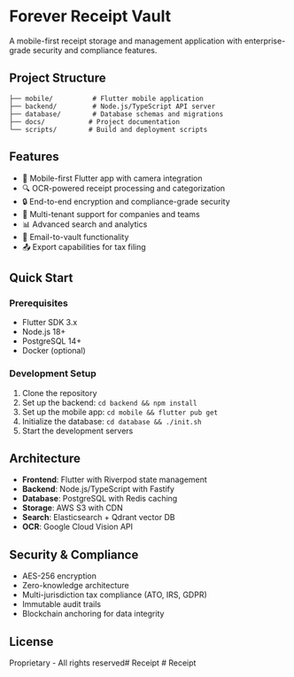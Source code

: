 # Forever Receipt Vault

A mobile-first receipt storage and management application with enterprise-grade security and compliance features.

## Project Structure

```
├── mobile/          # Flutter mobile application
├── backend/         # Node.js/TypeScript API server
├── database/        # Database schemas and migrations
├── docs/           # Project documentation
└── scripts/        # Build and deployment scripts
```

## Features

- 📱 Mobile-first Flutter app with camera integration
- 🔍 OCR-powered receipt processing and categorization
- 🔒 End-to-end encryption and compliance-grade security
- 👥 Multi-tenant support for companies and teams
- 📊 Advanced search and analytics
- 📧 Email-to-vault functionality
- 📤 Export capabilities for tax filing

## Quick Start

### Prerequisites
- Flutter SDK 3.x
- Node.js 18+
- PostgreSQL 14+
- Docker (optional)

### Development Setup

1. Clone the repository
2. Set up the backend: `cd backend && npm install`
3. Set up the mobile app: `cd mobile && flutter pub get`
4. Initialize the database: `cd database && ./init.sh`
5. Start the development servers

## Architecture

- **Frontend**: Flutter with Riverpod state management
- **Backend**: Node.js/TypeScript with Fastify
- **Database**: PostgreSQL with Redis caching
- **Storage**: AWS S3 with CDN
- **Search**: Elasticsearch + Qdrant vector DB
- **OCR**: Google Cloud Vision API

## Security & Compliance

- AES-256 encryption
- Zero-knowledge architecture
- Multi-jurisdiction tax compliance (ATO, IRS, GDPR)
- Immutable audit trails
- Blockchain anchoring for data integrity

## License

Proprietary - All rights reserved#   R e c e i p t  
 #   R e c e i p t  
 